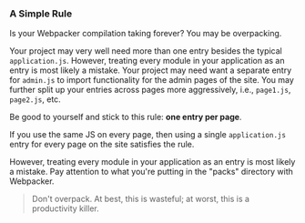 ### A Simple Rule

Is your Webpacker compilation taking forever? You may be overpacking.

Your project may very well need more than one entry besides the typical `application.js`. However, treating every module in your application as an entry is most likely a mistake.
Your project may need want a separate entry for `admin.js` to import functionality for the admin pages of the site. You may further split up your entries across pages more aggressively, i.e., `page1.js`, `page2.js`, etc.

Be good to yourself and stick to this rule: **one entry per page**.

If you use the same JS on every page, then using a single `application.js` entry for every page on the site satisfies the rule.

However, treating every module in your application as an entry is most likely a mistake. Pay attention to what you're putting in the "packs" directory with Webpacker.

> Don't overpack. At best, this is wasteful; at worst, this is a productivity killer.
